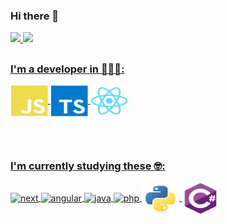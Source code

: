 ### Hi there 👋

<div>
  <a href='https://github.com/br0k3nb'>
  <img height='150em'src='https://github-readme-stats.vercel.app/api?username=br0k3nb&show_icons=true&theme=tokyonight&include_all_commits=true&count_private=true'/>
  <img height='150em' src='https://github-readme-stats.vercel.app/api/top-langs/?username=br0k3nb&langs_count=8&show_icons=true&theme=tokyonight&layout=compact'/>
</div>

##

<div>
  <h3>I'm a developer in 👨🏻‍💻: </h3>
   <img align="center" alt="js" height="50" width="60" src="https://raw.githubusercontent.com/devicons/devicon/master/icons/javascript/javascript-plain.svg">
   <img align="center" alt="ts" height="50" width="60" src="https://raw.githubusercontent.com/devicons/devicon/master/icons/typescript/typescript-plain.svg">
   <img align="center" alt="react" height="50" width="60" src="https://raw.githubusercontent.com/devicons/devicon/master/icons/react/react-original.svg">
</div>

##

<div><br>
  <h3>I'm currently studying these 🤓: </h3>
  <img align="center" alt="next" height="50" width="60" src="https://cdn.jsdelivr.net/gh/devicons/devicon/icons/nextjs/nextjs-original.svg" />
  <img align="center" alt="angular" height="50" width="60" src="https://cdn.jsdelivr.net/gh/devicons/devicon/icons/angularjs/angularjs-original.svg" />
  <img align="center" alt="java" height="50" width="60" src="https://cdn.jsdelivr.net/gh/devicons/devicon/icons/java/java-original-wordmark.svg" />
  <img align="center" alt="php" height="50" width="60" src="https://cdn.jsdelivr.net/gh/devicons/devicon/icons/php/php-plain.svg" />
  <img align="center" alt="python" height="50" width="60" src="https://raw.githubusercontent.com/devicons/devicon/master/icons/python/python-original.svg">
  <img align="center" alt="csharp" height="50" width="60" src="https://raw.githubusercontent.com/devicons/devicon/master/icons/csharp/csharp-original.svg">
</div>

<!--
**br0k3nb/br0k3nb** is a ✨ _special_ ✨ repository because its `README.md` (this file) appears on your GitHub profile.

Here are some ideas to get you started:

- 🔭 I’m currently working on ...
- 🌱 I’m currently learning ...![image](https://user-images.githubusercontent.com/71992919/216075688-0f3fc649-d90b-4fe8-839f-142851f56490.png)

- 👯 I’m looking to collaborate on ...
- 🤔 I’m looking for help with ...
- 💬 Ask me about ...
- 📫 How to reach me: ...
- 😄 Pronouns: ...
- ⚡ Fun fact: ...
-->
